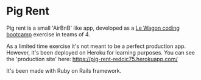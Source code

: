 # Pig Rent
Pig rent is a small 'AirBnB' like app, developed as a [Le Wagon coding bootcamp](https://www.lewagon.com/) exercise in teams of 4.

As a limited time exercise it's not meant to be a perfect production app.  
However, it's been deployed on Heroku for learning purposes. You can see the 'production site' here: https://pig-rent-redcic75.herokuapp.com/

It's been made with Ruby on Rails framework.
